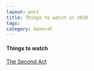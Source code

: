 ```yaml
---
layout: post
title: Things to watch in 2020
tags: 
category: General
---
```


#### Things to watch

[The Second Act](https://www.youtube.com/watch?v=rrOSvBZwVR4)

